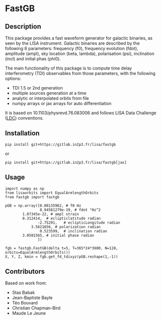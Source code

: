 # FastGB

## Description

This package provides a fast waveform generator for galactic binaries,
as seen by the LISA instrument. Galactic binaries are described by the
following 8 parameters: frequency (f0), frequency evolution (fdot),
amplitude (ampl), sky location (beta, lambda), polarisation (psi),
inclination (incl) and initial phas (phi0).

The main functionality of this package is to compute time delay
interferometry (TDI) observables from those parameters, with the
following options:

- TDI 1.5 or 2nd generation
- multiple sources generation at a time
- analytic or interpolated orbits from file
- numpy arrays or jax arrays for auto differentiation

It is based on 10.1103/physrevd.76.083006 and follows LISA Data
Challenge ([LDC](https://lisa-ldc.lal.in2p3.fr/)) conventions.

## Installation

```
pip install git+https://gitlab.in2p3.fr/lisa/fastgb
```

or

```
pip install git+https://gitlab.in2p3.fr/lisa/fastgb[jax]
```

## Usage

```
import numpy as np
from lisaorbits import EqualArmlengthOrbits
from fastgb import fastgb

pGB = np.array([0.00135962, # f0 Hz
                8.94581279e-19, # fdot "Hz^2
		1.07345e-22, # ampl strain
		0.312414,  # eclipticlatitude radian
               -2.75291,   # eclipticLongitude radian
	        3.5621656, # polarization radian
                0.523599,  # inclination radian
		3.0581565, # initial phase radian
      	       ])

fgb = fastgb.FastGB(delta_t=5, T=365*24*3600, N=128, orbits=EqualArmlengthOrbits())
X, Y, Z, kmin = fgb.get_fd_tdixyz(pGB.reshape(1,-1))
```

## Contributors

Based on work from:

- Stas Babak
- Jean-Baptiste Bayle
- Téo Bouvard
- Christian Chapman-Bird
- Maude Le Jeune
